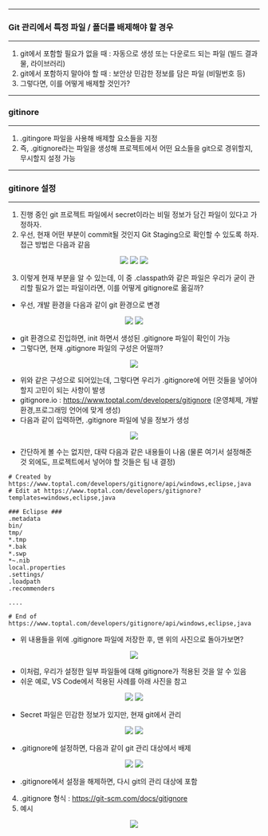 -----
### Git 관리에서 특정 파일 / 폴더를 배제해야 할 경우
-----
1. git에서 포함할 필요가 없을 때 : 자동으로 생성 또는 다운로드 되는 파일 (빌드 결과물, 라이브러리)
2. git에서 포함하지 말아야 할 때 : 보안상 민감한 정보를 담은 파일 (비밀번호 등)
3. 그렇다면, 이를 어떻게 배제할 것인가?

-----
### gitinore
-----
1. .gitingore 파일을 사용해 배제할 요소들을 지정
2. 즉, .gitignore라는 파일을 생성해 프로젝트에서 어떤 요소들을 git으로 경위할지, 무시할지 설정 가능

-----
### gitinore 설정
-----
1. 진행 중인 git 프로젝트 파일에서 secret이라는 비밀 정보가 담긴 파일이 있다고 가정하자.
2. 우선, 현재 어떤 부분이 commit될 것인지 Git Staging으로 확인할 수 있도록 하자. 접근 방법은 다음과 같음
<div align="center">
<img src="https://github.com/sooyounghan/Git-Github/assets/34672301/a271e9c1-3baf-4d52-bed4-bc92e54a0f21">
<img src="https://github.com/sooyounghan/Git-Github/assets/34672301/20af6da0-bb7b-4e0b-9f7a-624e8118e8d7">
<img src="https://github.com/sooyounghan/Git-Github/assets/34672301/19619b65-069a-4c8a-8dcf-bd7f3a287b74">
</div>

3. 이렇게 현재 부분을 알 수 있는데, 이 중 .classpath와 같은 파일은 우리가 굳이 관리할 필요가 없는 파일이라면, 이를 어떻게 gitignore로 옮길까?
  - 우선, 개발 환경을 다음과 같이 git 환경으로 변경
<div align="center">
<img src = "https://github.com/sooyounghan/Git-Github/assets/34672301/0b76ff26-59f5-4756-a736-a105002f4b5b">
<img src = "https://github.com/sooyounghan/Git-Github/assets/34672301/4e0b67c5-5cea-42d0-a19e-9813846b71e2">
</div>

  - git 환경으로 진입하면, init 하면서 생성된 .gitignore 파일이 확인이 가능
  - 그렇다면, 현재 .gitignore 파일의 구성은 어떨까?
<div align="center">
<img src="https://github.com/sooyounghan/Git-Github/assets/34672301/227d51bc-49d5-46ae-aaf2-f0a51575249b">
</div>

  - 위와 같은 구성으로 되어있는데, 그렇다면 우리가 .gitignore에 어떤 것들을 넣어야 할지 고민이 되는 사항이 발생
  - gitignore.io : https://www.toptal.com/developers/gitignore (운영체제, 개발환경,프로그래밍 언어에 맞게 생성)
  - 다음과 같이 입력하면, .gitignore 파일에 넣을 정보가 생성
<div align="center">
<img src = "https://github.com/sooyounghan/Git-Github/assets/34672301/8a1846c2-997f-43ae-b453-45fdebe05b48">
</div>

  - 간단하게 볼 수는 없지만, 대략 다음과 같은 내용들이 나옴 (물론 여기서 설정해준 것 외에도, 프로젝트에서 넣어야 할 것들은 팀 내 결정)
```
# Created by https://www.toptal.com/developers/gitignore/api/windows,eclipse,java
# Edit at https://www.toptal.com/developers/gitignore?templates=windows,eclipse,java

### Eclipse ###
.metadata
bin/
tmp/
*.tmp
*.bak
*.swp
*~.nib
local.properties
.settings/
.loadpath
.recommenders

....

# End of https://www.toptal.com/developers/gitignore/api/windows,eclipse,java
```

 - 위 내용들을 위에 .gitignore 파일에 저장한 후, 맨 위의 사진으로 돌아가보면?
<div align="center">
<img src ="https://github.com/sooyounghan/Git-Github/assets/34672301/68799bc0-3939-4b74-a47a-654884bca0e5">
</div>

  - 이처럼, 우리가 설정한 일부 파일들에 대해 gitignore가 적용된 것을 알 수 있음
  - 쉬운 예로, VS Code에서 적용된 사례를 아래 사진을 참고
<div align="center">
<img src = "https://github.com/sooyounghan/Git-Github/assets/34672301/345bdeee-8466-4bfb-be10-57b0a04b5333">
<img src = "https://github.com/sooyounghan/Git-Github/assets/34672301/026a634c-32ec-4314-b922-31d51f24abe5">
</div>

  + Secret 파일은 민감한 정보가 있지만, 현재 git에서 관리

<div align="center">
<img src = "https://github.com/sooyounghan/Git-Github/assets/34672301/5364ecb0-c332-441e-b077-ccdb9442dc9b">
<img src = "https://github.com/sooyounghan/Git-Github/assets/34672301/a8b47257-f5d5-45f0-af45-dc4f96fad3d4">
</div>

  + .gitignore에 설정하면, 다음과 같이 git 관리 대상에서 배제

<div align="center">
<img src = "https://github.com/sooyounghan/Git-Github/assets/34672301/4364164a-cb48-4e53-aa08-67f121a79aac">
<img src = "https://github.com/sooyounghan/Git-Github/assets/34672301/9af69d08-49e0-4a8a-bfe8-fb4f309a13e8">
</div>

  + .gitignore에서 설정을 해제하면, 다시 git의 관리 대상에 포함

4. .gitignore 형식 : https://git-scm.com/docs/gitignore
5. 예시
<div align="center">
<img src = "https://github.com/sooyounghan/Git-Github/assets/34672301/0c2d2c34-d15d-42fc-9096-6d50e8d5d34c">
</div>

